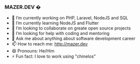 ### MAZER.DEV �

- 🔭 I’m currently working on PHP, Laravel, NodeJS and SQL
- 🌱 I’m currently learning NodeJS and Flutter
- 👯 I’m looking to collaborate on greate open source projects
- 🤔 I’m looking for help with coding and mentoring
- 💬 Ask me about anything about software development career
- 📫 How to reach me: http://mazer.dev
- 😄 Pronouns: He/Him
- ⚡ Fun fact: I love to work using "chinelos"

